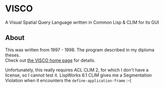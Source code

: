 # VISCO
A Visual Spatial Query Language written in Common Lisp &amp; CLIM for its GUI

## About

This was written from 1997 - 1998. The program described in my diploma theses.  
Check out [the VISCO home page](https://www.michael-wessel.info/visco.html) for details.

Unfortunately, this really requires ACL CLIM 2, for which I don't have a license, so I cannot test it. 
LispWorks 6.1 CLIM gives me a Segmentation Violation when it encounters the `define-application-frame` :-( 

